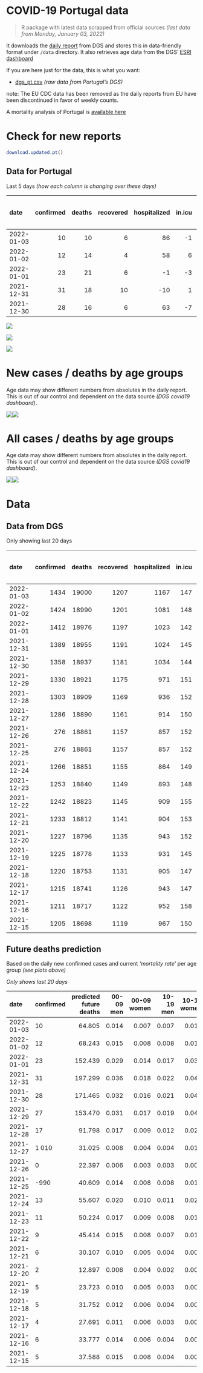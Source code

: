 COVID-19 Portugal data
================

> R package with latest data scrapped from official sources *(last data
> from Monday, January 03, 2022)*

It downloads the [daily
report](https://covid19.min-saude.pt/relatorio-de-situacao/) from DGS
and stores this in data-friendly format under `/data` directory. It also
retrieves age data from the DGS’ [ESRI
dashboard](https://covid19.min-saude.pt/ponto-de-situacao-atual-em-portugal/)

If you are here just for the data, this is what you want:

-   [dgs\_pt.csv](raw/master/data/dgs_pt.csv) *(raw data from Portugal’s
    DGS)*

note: The EU CDC data has been removed as the daily reports from EU have
been discontinued in favor of weekly counts.

A mortality analysis of Portugal is [available
here](https://averissimo.github.io/covid19-analysis/mortality.html)

# Check for new reports

``` r
download.updated.pt()
```

## Data for Portugal

Last 5 days *(how each column is changing over these days)*

| date       | confirmed | deaths | recovered | hospitalized | in.icu | first vaccine | second vaccine | confirmed m 00-09 | confirmed w 00-09 | confirmed m 10-19 | confirmed w 10-19 | confirmed m 20-29 | confirmed w 20-29 | confirmed m 30-39 | confirmed w 30-39 | confirmed m 40-49 | confirmed w 40-49 | confirmed m 50-59 | confirmed w 50-59 | confirmed m 60-69 | confirmed w 60-69 | confirmed m 70-79 | confirmed w 70-79 | confirmed m 80+ | confirmed w 80+ | death m 00-09 | death w 00-09 | death m 10-19 | death w 10-19 | death m 20-29 | death w 20-29 | death m 30-39 | death w 30-39 | death m 40-49 | death w 40-49 | death m 50-59 | death w 50-59 | death m 60-69 | death w 60-69 | death m 70-79 | death w 70-79 | death m 80+ | death w 80+ |
|:-----------|----------:|-------:|----------:|-------------:|-------:|--------------:|---------------:|------------------:|------------------:|------------------:|------------------:|------------------:|------------------:|------------------:|------------------:|------------------:|------------------:|------------------:|------------------:|------------------:|------------------:|------------------:|------------------:|----------------:|----------------:|--------------:|--------------:|--------------:|--------------:|--------------:|--------------:|--------------:|--------------:|--------------:|--------------:|--------------:|--------------:|--------------:|--------------:|--------------:|--------------:|------------:|------------:|
| 2022-01-03 |        10 |     10 |         6 |           86 |     -1 |            NA |             NA |               339 |               335 |               522 |               551 |               913 |              1041 |               924 |               952 |               928 |              1084 |               759 |               852 |               381 |               409 |               144 |               171 |              78 |             130 |             0 |             0 |             0 |             0 |             0 |             0 |             0 |             0 |             0 |             0 |             0 |             0 |             1 |             0 |             1 |             2 |           4 |           2 |
| 2022-01-02 |        12 |     14 |         4 |           58 |      6 |            NA |             NA |               367 |               388 |               594 |               643 |               946 |              1081 |               891 |              1015 |               917 |              1156 |               775 |               869 |               405 |               439 |               154 |               222 |              72 |             140 |             0 |             0 |             0 |             0 |             0 |             0 |             0 |             0 |             0 |             0 |             0 |             1 |             0 |             0 |             4 |             1 |           4 |           4 |
| 2022-01-01 |        23 |     21 |         6 |           -1 |     -3 |            NA |             NA |               729 |               658 |              1314 |              1398 |              2145 |              2215 |              1919 |              2047 |              1944 |              2332 |              1598 |              1857 |               835 |               930 |               368 |               462 |             173 |             313 |             0 |             0 |             0 |             0 |             0 |             0 |             1 |             0 |             0 |             0 |             1 |             0 |             4 |             1 |             5 |             2 |           2 |           5 |
| 2021-12-31 |        31 |     18 |        10 |          -10 |      1 |            NA |             NA |               905 |               892 |              1720 |              1886 |              2920 |              3085 |              2529 |              2743 |              2588 |              3103 |              1982 |              2358 |              1062 |              1262 |               503 |               627 |             224 |             382 |             0 |             0 |             0 |             0 |             0 |             0 |             0 |             0 |             0 |             1 |             0 |             0 |             1 |             0 |             2 |             4 |           7 |           3 |
| 2021-12-30 |        28 |     16 |         6 |           63 |     -7 |            NA |             NA |               811 |               769 |              1593 |              1759 |              2844 |              2891 |              2349 |              2410 |              2335 |              2948 |              1931 |              2291 |              1048 |              1182 |               428 |               523 |             184 |             322 |             0 |             0 |             0 |             0 |             0 |             0 |             0 |             0 |             0 |             0 |             2 |             0 |             0 |             0 |             3 |             2 |           6 |           3 |

![](README_files/figure-gfm/totals-1.svg)<!-- -->

![](README_files/figure-gfm/differential-1.svg)<!-- -->

![](README_files/figure-gfm/differential_7days-1.svg)<!-- -->

# New cases / deaths by age groups

Age data may show different numbers from absolutes in the daily report.
This is out of our control and dependent on the data source *(DGS
covid19 dashboard)*.

![](README_files/figure-gfm/new_cases_deaths-1.svg)<!-- -->![](README_files/figure-gfm/new_cases_deaths-2.svg)<!-- -->

# All cases / deaths by age groups

Age data may show different numbers from absolutes in the daily report.
This is out of our control and dependent on the data source *(DGS
covid19 dashboard)*.

![](README_files/figure-gfm/total_cases_deaths-1.svg)<!-- -->![](README_files/figure-gfm/total_cases_deaths-2.svg)<!-- -->

# Data

## Data from DGS

Only showing last 20 days

| date       | confirmed | deaths | recovered | hospitalized | in.icu | confirmed m 00-09 | confirmed w 00-09 | confirmed m 10-19 | confirmed w 10-19 | confirmed m 20-29 | confirmed w 20-29 | confirmed m 30-39 | confirmed w 30-39 | confirmed m 40-49 | confirmed w 40-49 | confirmed m 50-59 | confirmed w 50-59 | confirmed m 60-69 | confirmed w 60-69 | confirmed m 70-79 | confirmed w 70-79 | confirmed m 80+ | confirmed w 80+ | death m 00-09 | death w 00-09 | death m 10-19 | death w 10-19 | death m 20-29 | death w 20-29 | death m 30-39 | death w 30-39 | death m 40-49 | death w 40-49 | death m 50-59 | death w 50-59 | death m 60-69 | death w 60-69 | death m 70-79 | death w 70-79 | death m 80+ | death w 80+ | first vaccine | second vaccine |
|:-----------|----------:|-------:|----------:|-------------:|-------:|------------------:|------------------:|------------------:|------------------:|------------------:|------------------:|------------------:|------------------:|------------------:|------------------:|------------------:|------------------:|------------------:|------------------:|------------------:|------------------:|----------------:|----------------:|--------------:|--------------:|--------------:|--------------:|--------------:|--------------:|--------------:|--------------:|--------------:|--------------:|--------------:|--------------:|--------------:|--------------:|--------------:|--------------:|------------:|------------:|--------------:|---------------:|
| 2022-01-03 |      1434 |  19000 |      1207 |         1167 |    147 |             50170 |             48583 |             77617 |             77973 |            119014 |            120458 |            102924 |            113126 |            106666 |            128895 |             87576 |            107175 |             61856 |             67665 |             37251 |             41873 |           28610 |           55859 |             2 |             1 |             1 |             2 |             8 |             5 |            28 |            21 |           117 |            75 |           389 |           164 |          1214 |           535 |          2557 |          1562 |        5667 |        6652 |            NA |             NA |
| 2022-01-02 |      1424 |  18990 |      1201 |         1081 |    148 |             49831 |             48248 |             77095 |             77422 |            118101 |            119417 |            102000 |            112174 |            105738 |            127811 |             86817 |            106323 |             61475 |             67256 |             37107 |             41702 |           28532 |           55729 |             2 |             1 |             1 |             2 |             8 |             5 |            28 |            21 |           117 |            75 |           389 |           164 |          1213 |           535 |          2556 |          1560 |        5663 |        6650 |            NA |             NA |
| 2022-01-01 |      1412 |  18976 |      1197 |         1023 |    142 |             49464 |             47860 |             76501 |             76779 |            117155 |            118336 |            101109 |            111159 |            104821 |            126655 |             86042 |            105454 |             61070 |             66817 |             36953 |             41480 |           28460 |           55589 |             2 |             1 |             1 |             2 |             8 |             5 |            28 |            21 |           117 |            75 |           389 |           163 |          1213 |           535 |          2552 |          1559 |        5659 |        6646 |            NA |             NA |
| 2021-12-31 |      1389 |  18955 |      1191 |         1024 |    145 |             48735 |             47202 |             75187 |             75381 |            115010 |            116121 |             99190 |            109112 |            102877 |            124323 |             84444 |            103597 |             60235 |             65887 |             36585 |             41018 |           28287 |           55276 |             2 |             1 |             1 |             2 |             8 |             5 |            27 |            21 |           117 |            75 |           388 |           163 |          1209 |           534 |          2547 |          1557 |        5657 |        6641 |            NA |             NA |
| 2021-12-30 |      1358 |  18937 |      1181 |         1034 |    144 |             47830 |             46310 |             73467 |             73495 |            112090 |            113036 |             96661 |            106369 |            100289 |            121220 |             82462 |            101239 |             59173 |             64625 |             36082 |             40391 |           28063 |           54894 |             2 |             1 |             1 |             2 |             8 |             5 |            27 |            21 |           117 |            74 |           388 |           163 |          1208 |           534 |          2545 |          1553 |        5650 |        6638 |            NA |             NA |
| 2021-12-29 |      1330 |  18921 |      1175 |          971 |    151 |             47019 |             45541 |             71874 |             71736 |            109246 |            110145 |             94312 |            103959 |             97954 |            118272 |             80531 |             98948 |             58125 |             63443 |             35654 |             39868 |           27879 |           54572 |             2 |             1 |             1 |             2 |             8 |             5 |            27 |            21 |           117 |            74 |           386 |           163 |          1208 |           534 |          2542 |          1551 |        5644 |        6635 |            NA |             NA |
| 2021-12-28 |      1303 |  18909 |      1169 |          936 |    152 |             46253 |             44693 |             70362 |             70087 |            106635 |            107386 |             92158 |            101543 |             95693 |            115474 |             78777 |             96918 |             57168 |             62406 |             35264 |             39416 |           27700 |           54312 |             2 |             1 |             1 |             2 |             8 |             5 |            27 |            21 |           117 |            74 |           386 |           163 |          1206 |           534 |          2541 |          1548 |        5642 |        6631 |            NA |             NA |
| 2021-12-27 |      1286 |  18890 |      1161 |          914 |    150 |             45827 |             44279 |             69467 |             69110 |            104835 |            105556 |             90756 |            100018 |             94182 |            113705 |             77590 |             95573 |             56530 |             61740 |             35037 |             39174 |           27593 |           54167 |             2 |             1 |             1 |             2 |             8 |             5 |            27 |            21 |           117 |            74 |           386 |           162 |          1202 |           532 |          2538 |          1547 |        5639 |        6626 |            NA |             NA |
| 2021-12-26 |       276 |  18861 |      1157 |          857 |    152 |             45638 |             44084 |             69142 |             68680 |            104131 |            104803 |             90179 |             99478 |             93617 |            113086 |             77226 |             95175 |             56331 |             61519 |             34967 |             39102 |           27552 |           54115 |             2 |             1 |             1 |             2 |             8 |             5 |            27 |            21 |           117 |            74 |           385 |           162 |          1200 |           532 |          2535 |          1546 |        5632 |        6624 |            NA |             NA |
| 2021-12-25 |       276 |  18861 |      1157 |          857 |    152 |             45486 |             43951 |             68938 |             68442 |            103746 |            104340 |             89854 |             99155 |             93313 |            112754 |             76983 |             94952 |             56204 |             61409 |             34919 |             39060 |           27522 |           54064 |             2 |             1 |             1 |             2 |             8 |             5 |            27 |            21 |           117 |            74 |           385 |           162 |          1200 |           531 |          2533 |          1544 |        5626 |        6622 |            NA |             NA |
| 2021-12-24 |      1266 |  18851 |      1155 |          864 |    149 |             45129 |             43567 |             68306 |             67707 |            102661 |            103225 |             89012 |             98242 |             92443 |            111882 |             76358 |             94323 |             55908 |             61079 |             34821 |             38937 |           27486 |           53997 |             2 |             1 |             1 |             2 |             8 |             5 |            27 |            21 |           117 |            74 |           385 |           162 |          1199 |           531 |          2532 |          1543 |        5624 |        6617 |            NA |             NA |
| 2021-12-23 |      1253 |  18840 |      1149 |          893 |    148 |             44631 |             43096 |             67487 |             66798 |            101182 |            101749 |             87902 |             97080 |             91375 |            110704 |             75615 |             93542 |             55504 |             60689 |             34677 |             38793 |           27423 |           53915 |             2 |             1 |             1 |             2 |             8 |             5 |            27 |            21 |           117 |            73 |           384 |           162 |          1199 |           531 |          2530 |          1542 |        5622 |        6613 |            NA |             NA |
| 2021-12-22 |      1242 |  18823 |      1145 |          909 |    155 |             44204 |             42647 |             66845 |             66101 |             99986 |            100590 |             86950 |             96208 |             90495 |            109742 |             75034 |             92923 |             55148 |             60363 |             34555 |             38650 |           27375 |           53816 |             2 |             1 |             1 |             2 |             8 |             5 |            27 |            21 |           117 |            73 |           383 |           162 |          1196 |           531 |          2527 |          1538 |        5620 |        6609 |            NA |             NA |
| 2021-12-21 |      1233 |  18812 |      1141 |          904 |    153 |             43825 |             42264 |             66322 |             65571 |             99044 |             99632 |             86156 |             95469 |             89711 |            108929 |             74518 |             92357 |             54830 |             60059 |             34444 |             38519 |           27324 |           53739 |             2 |             1 |             1 |             2 |             8 |             5 |            27 |            21 |           117 |            73 |           383 |           162 |          1194 |           531 |          2526 |          1536 |        5618 |        6605 |            NA |             NA |
| 2021-12-20 |      1227 |  18796 |      1135 |          943 |    152 |             43567 |             42020 |             66036 |             65236 |             98460 |             99053 |             85656 |             94978 |             89212 |            108406 |             74169 |             91969 |             54607 |             59842 |             34384 |             38420 |           27295 |           53679 |             2 |             1 |             1 |             2 |             8 |             5 |            27 |            21 |           117 |            73 |           383 |           162 |          1192 |           531 |          2524 |          1535 |        5612 |        6600 |            NA |             NA |
| 2021-12-19 |      1225 |  18778 |      1133 |          931 |    145 |             43407 |             41846 |             65896 |             65059 |             98193 |             98801 |             85450 |             94730 |             88989 |            108161 |             73971 |             91797 |             54528 |             59752 |             34348 |             38380 |           27280 |           53662 |             2 |             1 |             1 |             2 |             8 |             5 |            27 |            21 |           116 |            73 |           383 |           162 |          1191 |           531 |          2520 |          1534 |        5609 |        6592 |            NA |             NA |
| 2021-12-18 |      1220 |  18753 |      1131 |          905 |    147 |             43164 |             41621 |             65639 |             64797 |             97800 |             98458 |             85082 |             94404 |             88634 |            107743 |             73674 |             91542 |             54384 |             59580 |             34278 |             38308 |           27258 |           53619 |             2 |             1 |             1 |             2 |             8 |             5 |            27 |            21 |           116 |            73 |           382 |           162 |          1186 |           530 |          2517 |          1534 |        5601 |        6585 |            NA |             NA |
| 2021-12-17 |      1215 |  18741 |      1126 |          943 |    147 |             42874 |             41334 |             65344 |             64508 |             97299 |             98023 |             84670 |             93976 |             88231 |            107288 |             73387 |             91222 |             54193 |             59394 |             34203 |             38208 |           27220 |           53557 |             2 |             1 |             1 |             2 |             8 |             5 |            27 |            21 |           116 |            73 |           381 |           162 |          1184 |           530 |          2515 |          1531 |        5598 |        6584 |            NA |             NA |
| 2021-12-16 |      1211 |  18717 |      1122 |          952 |    158 |             42607 |             41064 |             65103 |             64280 |             96834 |             97643 |             84312 |             93595 |             87841 |            106876 |             73114 |             90911 |             53971 |             59180 |             34129 |             38126 |           27192 |           53512 |             2 |             1 |             1 |             2 |             8 |             5 |            27 |            21 |           116 |            73 |           380 |           160 |          1183 |           528 |          2511 |          1529 |        5592 |        6578 |            NA |             NA |
| 2021-12-15 |      1205 |  18698 |      1119 |          967 |    150 |             42263 |             40769 |             64807 |             63980 |             96388 |             97222 |             83911 |             93186 |             87475 |            106429 |             72796 |             90572 |             53738 |             58953 |             34020 |             38032 |           27159 |           53453 |             2 |             1 |             1 |             2 |             8 |             5 |            27 |            20 |           116 |            73 |           379 |           160 |          1182 |           528 |          2510 |          1528 |        5586 |        6570 |            NA |             NA |

## Future deaths prediction

Based on the daily new confirmed cases and current *‘mortality rate’*
per age group *(see plots above)*

*Only shows last 20 days*

| date       | confirmed | predicted future deaths | 00-09 men | 00-09 women | 10-19 men | 10-19 women | 20-29 men | 20-29 women | 30-39 men | 30-39 women | 40-49 men | 40-49 women | 50-59 men | 50-59 women | 60-69 men | 60-69 women | 70-79 men | 70-79 women | 80+ men | 80+ women |
|:-----------|:----------|------------------------:|----------:|------------:|----------:|------------:|----------:|------------:|----------:|------------:|----------:|------------:|----------:|------------:|----------:|------------:|----------:|------------:|--------:|----------:|
| 2022-01-03 | 10        |                  64.805 |     0.014 |       0.007 |     0.007 |       0.014 |     0.061 |       0.043 |     0.251 |       0.177 |     1.018 |       0.631 |     3.371 |       1.304 |     7.478 |       3.234 |     9.885 |       6.379 |  15.450 |    15.481 |
| 2022-01-02 | 12        |                  68.243 |     0.015 |       0.008 |     0.008 |       0.016 |     0.064 |       0.045 |     0.242 |       0.188 |     1.006 |       0.673 |     3.442 |       1.330 |     7.949 |       3.471 |    10.571 |       8.281 |  14.262 |    16.672 |
| 2022-01-01 | 23        |                 152.439 |     0.029 |       0.014 |     0.017 |       0.036 |     0.144 |       0.092 |     0.522 |       0.380 |     2.132 |       1.357 |     7.098 |       2.842 |    16.388 |       7.353 |    25.260 |      17.234 |  34.267 |    37.274 |
| 2021-12-31 | 31        |                 197.299 |     0.036 |       0.018 |     0.022 |       0.048 |     0.196 |       0.128 |     0.688 |       0.509 |     2.839 |       1.806 |     8.804 |       3.608 |    20.843 |       9.978 |    34.527 |      23.389 |  44.369 |    45.491 |
| 2021-12-30 | 28        |                 171.465 |     0.032 |       0.016 |     0.021 |       0.045 |     0.191 |       0.120 |     0.639 |       0.447 |     2.561 |       1.715 |     8.577 |       3.506 |    20.568 |       9.346 |    29.379 |      19.510 |  36.446 |    38.346 |
| 2021-12-29 | 27        |                 153.470 |     0.031 |       0.017 |     0.019 |       0.042 |     0.176 |       0.115 |     0.586 |       0.448 |     2.480 |       1.628 |     7.791 |       3.106 |    18.782 |       8.199 |    26.771 |      16.861 |  35.456 |    30.962 |
| 2021-12-28 | 17        |                  91.798 |     0.017 |       0.009 |     0.012 |       0.025 |     0.121 |       0.076 |     0.381 |       0.283 |     1.657 |       1.029 |     5.272 |       2.058 |    12.522 |       5.266 |    15.582 |       9.027 |  21.194 |    17.267 |
| 2021-12-27 | 1 010     |                  31.025 |     0.008 |       0.004 |     0.004 |       0.011 |     0.047 |       0.031 |     0.157 |       0.100 |     0.620 |       0.360 |     1.617 |       0.609 |     3.906 |       1.747 |     4.805 |       2.686 |   8.121 |     6.192 |
| 2021-12-26 | 0         |                  22.397 |     0.006 |       0.003 |     0.003 |       0.006 |     0.026 |       0.019 |     0.088 |       0.060 |     0.333 |       0.193 |     1.079 |       0.341 |     2.493 |       0.870 |     3.295 |       1.567 |   5.942 |     6.073 |
| 2021-12-25 | -990      |                  40.609 |     0.014 |       0.008 |     0.008 |       0.019 |     0.073 |       0.046 |     0.229 |       0.169 |     0.954 |       0.507 |     2.776 |       0.963 |     5.809 |       2.609 |     6.727 |       4.588 |   7.131 |     7.979 |
| 2021-12-24 | 13        |                  55.607 |     0.020 |       0.010 |     0.011 |       0.023 |     0.099 |       0.061 |     0.302 |       0.216 |     1.171 |       0.685 |     3.300 |       1.195 |     7.929 |       3.084 |     9.885 |       5.372 |  12.479 |     9.765 |
| 2021-12-23 | 11        |                  50.224 |     0.017 |       0.009 |     0.008 |       0.018 |     0.080 |       0.048 |     0.259 |       0.162 |     0.965 |       0.560 |     2.581 |       0.947 |     6.987 |       2.578 |     8.374 |       5.334 |   9.508 |    11.789 |
| 2021-12-22 | 9         |                  45.414 |     0.015 |       0.008 |     0.007 |       0.014 |     0.063 |       0.040 |     0.216 |       0.137 |     0.860 |       0.473 |     2.292 |       0.866 |     6.241 |       2.404 |     7.619 |       4.887 |  10.102 |     9.170 |
| 2021-12-21 | 6         |                  30.107 |     0.010 |       0.005 |     0.004 |       0.009 |     0.039 |       0.024 |     0.136 |       0.091 |     0.547 |       0.304 |     1.550 |       0.594 |     4.377 |       1.716 |     4.119 |       3.693 |   5.744 |     7.145 |
| 2021-12-20 | 2         |                  12.897 |     0.006 |       0.004 |     0.002 |       0.005 |     0.018 |       0.010 |     0.056 |       0.046 |     0.245 |       0.143 |     0.879 |       0.263 |     1.550 |       0.712 |     2.471 |       1.492 |   2.971 |     2.024 |
| 2021-12-19 | 5         |                  23.723 |     0.010 |       0.005 |     0.003 |       0.007 |     0.026 |       0.014 |     0.100 |       0.061 |     0.389 |       0.243 |     1.319 |       0.390 |     2.826 |       1.360 |     4.805 |       2.686 |   4.358 |     5.121 |
| 2021-12-18 | 5         |                  31.752 |     0.012 |       0.006 |     0.004 |       0.007 |     0.034 |       0.018 |     0.112 |       0.079 |     0.442 |       0.265 |     1.275 |       0.490 |     3.749 |       1.471 |     5.148 |       3.730 |   7.527 |     7.383 |
| 2021-12-17 | 4         |                  27.691 |     0.011 |       0.006 |     0.003 |       0.006 |     0.031 |       0.016 |     0.097 |       0.071 |     0.428 |       0.240 |     1.213 |       0.476 |     4.357 |       1.692 |     5.080 |       3.059 |   5.546 |     5.359 |
| 2021-12-16 | 6         |                  33.777 |     0.014 |       0.006 |     0.004 |       0.008 |     0.030 |       0.017 |     0.109 |       0.076 |     0.401 |       0.260 |     1.413 |       0.519 |     4.573 |       1.795 |     7.482 |       3.507 |   6.537 |     7.026 |
| 2021-12-15 | 5         |                  37.588 |     0.015 |       0.008 |     0.004 |       0.008 |     0.033 |       0.017 |     0.117 |       0.089 |     0.508 |       0.319 |     1.626 |       0.650 |     4.985 |       2.103 |     6.315 |       4.178 |   9.706 |     6.907 |
